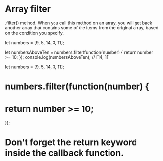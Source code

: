 
# Array filter

.filter() method. When you call this method on an array, you will get back another array that contains some of the items from the original array, based on the condition you specify. 

let numbers = [9, 5, 14, 3, 11];

<!-- not recommended this -->
let numbersAboveTen = numbers.filter(function(number) {
    return number >= 10;
});
console.log(numbersAboveTen); // [14, 11]

<!-- Good approach -->
let numbers = [9, 5, 14, 3, 11];

# numbers.filter(function(number) {
#    return number >= 10;
});

# Don't forget the return keyword inside the callback function.